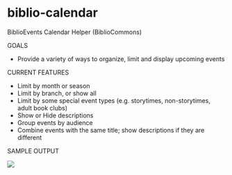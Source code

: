 # biblio-calendar
BiblioEvents Calendar Helper (BiblioCommons)

GOALS
- Provide a variety of ways to organize, limit and display upcoming events

CURRENT FEATURES
- Limit by month or season
- Limit by branch, or show all
- Limit by some special event types (e.g. storytimes, non-storytimes, adult book clubs)
- Show or Hide descriptions
- Group events by audience
- Combine events with the same title; show descriptions if they are different

SAMPLE OUTPUT

![](https://github.com/remocrevo/biblio-calendar/blob/2605c5ca9ebb51d38131116c0face31a75ba6412/events%20script%20output%20screenshot.jpg)
